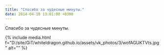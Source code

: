 ```yaml
---
title: "Спасибо за чудесные минуты."
date: 2014-04-18 13:01:00 +0300
---
```


Спасибо за чудесные минуты.

{% include media.html f="D:/site/GiT/whiteldragon.github.io/assets/vk_photos/3/wofAGUKTVts.jpg" alt="" %}
